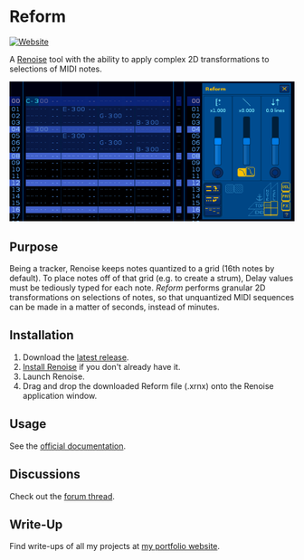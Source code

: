 # Reform

[![Website]][lt_website]

A [Renoise](https://www.renoise.com/products/renoise) tool with the ability to apply complex 2D transformations to selections of MIDI notes.

<!---------------->

[Website]: https://custom-icon-badges.demolab.com/badge/Official_Website-0087ff?style=for-the-badge&logoColor=white&logo=globe
[lt_website]: https://aqu.surf/reform

![Reform Demo](Artwork/reform-demo.apng)

## Purpose
Being a tracker, Renoise keeps notes quantized to a grid (16th notes by default). To place notes off of that grid (e.g. to create a strum), Delay values must be tediously typed for each note. *Reform* performs granular 2D transformations on selections of notes, so that unquantized MIDI sequences can be made in a matter of seconds, instead of minutes.

## Installation
1. Download the [latest release](https://www.renoise.com/sites/default/files/tools/mom.MOMarmalade.Reform-V1.2-R3.3-L6.1.xrnx).
2. [Install Renoise](https://www.renoise.com/download) if you don't already have it.
3. Launch Renoise.
4. Drag and drop the downloaded Reform file (.xrnx) onto the Renoise application window.

## Usage
See the [official documentation](https://aqu.surf/reform).

## Discussions
Check out the [forum thread](https://forum.renoise.com/t/new-tool-3-1-reform/67295).

## Write-Up
Find write-ups of all my projects at [my portfolio website](https://jamesgraham.dev).
